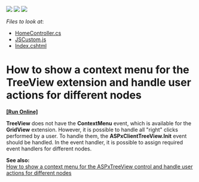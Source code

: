 <!-- default badges list -->
![](https://img.shields.io/endpoint?url=https://codecentral.devexpress.com/api/v1/VersionRange/128552847/14.1.3%2B)
[![](https://img.shields.io/badge/Open_in_DevExpress_Support_Center-FF7200?style=flat-square&logo=DevExpress&logoColor=white)](https://supportcenter.devexpress.com/ticket/details/E4277)
[![](https://img.shields.io/badge/📖_How_to_use_DevExpress_Examples-e9f6fc?style=flat-square)](https://docs.devexpress.com/GeneralInformation/403183)
<!-- default badges end -->
<!-- default file list -->
*Files to look at*:

* [HomeController.cs](./CS/TreeViewContextMenu/Controllers/HomeController.cs)
* [JSCustom.js](./CS/TreeViewContextMenu/Scripts/JSCustom.js)
* [Index.cshtml](./CS/TreeViewContextMenu/Views/Home/Index.cshtml)
<!-- default file list end -->
# How to show a context menu for the TreeView extension and handle user actions for different nodes
<!-- run online -->
**[[Run Online]](https://codecentral.devexpress.com/e4277/)**
<!-- run online end -->


<p><strong>TreeView</strong> does not have the <strong>ContextMenu</strong> event, which is available for the <strong>GridView</strong> extension. However, it is possible to handle all "right" clicks performed by a user. To handle them, the <strong>ASPxClientTreeView.Init</strong> event should be handled. In the event handler, it is possible to assign required event handlers for different nodes.</p><p><strong>See also:</strong><br />
<a href="https://www.devexpress.com/Support/Center/p/E2896">How to show a context menu for the ASPxTreeView control and handle user actions for different nodes</a></p><p><br />
</p>

<br/>


